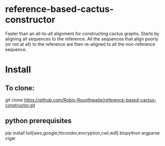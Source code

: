 # reference-based-cactus-constructor
Faster than an all-to-all alignment for constructing cactus graphs. Starts by aligning all sequences to the reference. All the sequences that align poorly (or not at all) to the reference are then re-aligned to all the non-reference sequence.

# Install
## To clone:
git clone https://github.com/Robin-Rounthwaite/reference-based-cactus-constructor.git
## python prerequisites
pip install toil[aws,google,htcondor,encryption,cwl,wdl] biopython argparse cigar 
